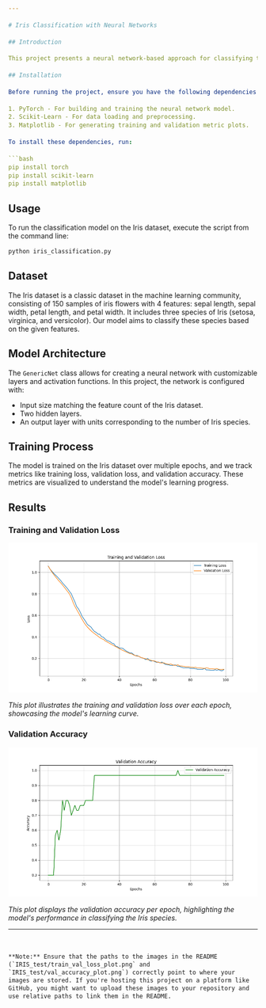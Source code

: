 ```yaml
---

# Iris Classification with Neural Networks

## Introduction

This project presents a neural network-based approach for classifying the Iris dataset using PyTorch. The implementation demonstrates building a custom neural network (`GenericNet`), training the model, and evaluating its performance with visual insights. Key features include data preprocessing, model training, performance evaluation, and visualizations of the training process.

## Installation

Before running the project, ensure you have the following dependencies installed:

1. PyTorch - For building and training the neural network model.
2. Scikit-Learn - For data loading and preprocessing.
3. Matplotlib - For generating training and validation metric plots.

To install these dependencies, run:

```bash
pip install torch
pip install scikit-learn
pip install matplotlib
```

## Usage

To run the classification model on the Iris dataset, execute the script from the command line:

```bash
python iris_classification.py
```

## Dataset

The Iris dataset is a classic dataset in the machine learning community, consisting of 150 samples of iris flowers with 4 features: sepal length, sepal width, petal length, and petal width. It includes three species of Iris (setosa, virginica, and versicolor). Our model aims to classify these species based on the given features.

## Model Architecture

The `GenericNet` class allows for creating a neural network with customizable layers and activation functions. In this project, the network is configured with:

- Input size matching the feature count of the Iris dataset.
- Two hidden layers.
- An output layer with units corresponding to the number of Iris species.

## Training Process

The model is trained on the Iris dataset over multiple epochs, and we track metrics like training loss, validation loss, and validation accuracy. These metrics are visualized to understand the model's learning progress.

## Results

### Training and Validation Loss

![Training and Validation Loss](IRIS_test/train_val_loss_plot.png)

*This plot illustrates the training and validation loss over each epoch, showcasing the model's learning curve.*

### Validation Accuracy

![Validation Accuracy](IRIS_test/val_accuracy_plot.png)

*This plot displays the validation accuracy per epoch, highlighting the model's performance in classifying the Iris species.*

---
```


**Note:** Ensure that the paths to the images in the README (`IRIS_test/train_val_loss_plot.png` and `IRIS_test/val_accuracy_plot.png`) correctly point to where your images are stored. If you're hosting this project on a platform like GitHub, you might want to upload these images to your repository and use relative paths to link them in the README.